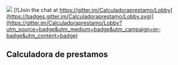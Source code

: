 [![](https://img.shields.io/badge/android-%20google%20play-brightgreen.svg)](https://play.google.com/store/apps/details?id=com.ernestoaguaysol.calculadora) 
[![Join the chat at https://gitter.im/Calculadoraprestamo/Lobby](https://badges.gitter.im/Calculadoraprestamo/Lobby.svg)](https://gitter.im/Calculadoraprestamo/Lobby?utm_source=badge&utm_medium=badge&utm_campaign=pr-badge&utm_content=badge)

## Calculadora de prestamos
